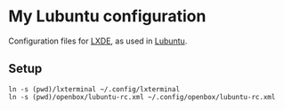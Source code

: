 # My Lubuntu configuration

Configuration files for [LXDE](http://lxde.org/),
as used in [Lubuntu](http://lubuntu.net/).


## Setup

```fish
ln -s (pwd)/lxterminal ~/.config/lxterminal
ln -s (pwd)/openbox/lubuntu-rc.xml ~/.config/openbox/lubuntu-rc.xml
```
